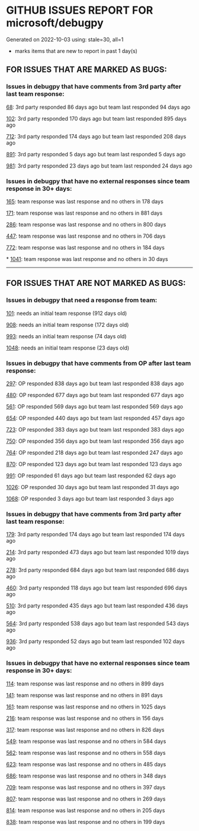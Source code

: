 
# GITHUB ISSUES REPORT FOR microsoft/debugpy


Generated on 2022-10-03 using: stale=30, all=1


* marks items that are new to report in past 1 day(s)


## FOR ISSUES THAT ARE MARKED AS BUGS:


### Issues in debugpy that have comments from 3rd party after last team response:


  [68](https://github.com/microsoft/debugpy/issues/68 "Attach to local process not working in VS Code on Windows with venv "): 3rd party responded 86 days ago but team last responded 94 days ago

  [102](https://github.com/microsoft/debugpy/issues/102 "Gunicorn: Attach to Process Id Error - Timed out waiting for debug server to connect"): 3rd party responded 170 days ago but team last responded 895 days ago

  [712](https://github.com/microsoft/debugpy/issues/712 "notification like &quot;Failed launch debugger for child process xxxx&quot;."): 3rd party responded 174 days ago but team last responded 208 days ago

  [891](https://github.com/microsoft/debugpy/issues/891 "Error: Server[1] disconnected unexpectedly when typing anything in the Python debug console while debugging"): 3rd party responded 5 days ago but team last responded 5 days ago

  [981](https://github.com/microsoft/debugpy/issues/981 "&quot;repr was slow&quot; warning is modal in Visual Studio"): 3rd party responded 23 days ago but team last responded 24 days ago

### Issues in debugpy that have no external responses since team response in 30+ days:


  [165](https://github.com/microsoft/debugpy/issues/165 "Entry points aren't being found while test debugging"): team response was last response and no others in 178 days

  [171](https://github.com/microsoft/debugpy/issues/171 "Ctrl+C causes KeyboardInterrupt inside pydevd"): team response was last response and no others in 881 days

  [286](https://github.com/microsoft/debugpy/issues/286 "Attach to local process assumes i386 architecture? "): team response was last response and no others in 800 days

  [447](https://github.com/microsoft/debugpy/issues/447 "Running `breakpoint()` in the watch causes buggy behaviour"): team response was last response and no others in 706 days

  [772](https://github.com/microsoft/debugpy/issues/772 "CXXABI requirement"): team response was last response and no others in 184 days

\* [1041](https://github.com/microsoft/debugpy/issues/1041 "Breakpoints on secondary threads don't trigger when using PyQt5"): team response was last response and no others in 30 days

---

## FOR ISSUES THAT ARE NOT MARKED AS BUGS:


### Issues in debugpy that need a response from team:


  [101](https://github.com/microsoft/debugpy/issues/101 "Limitation of the number of variables"): needs an initial team response (912 days old)

  [908](https://github.com/microsoft/debugpy/issues/908 "Create persistent custom commands"): needs an initial team response (172 days old)

  [993](https://github.com/microsoft/debugpy/issues/993 "add support for thread names for non python threads "): needs an initial team response (74 days old)

  [1048](https://github.com/microsoft/debugpy/issues/1048 "Support for eventlet"): needs an initial team response (23 days old)

### Issues in debugpy that have comments from OP after last team response:


  [297](https://github.com/microsoft/debugpy/issues/297 "Could a disable_attach API available?"): OP responded 838 days ago but team last responded 838 days ago

  [480](https://github.com/microsoft/debugpy/issues/480 "Error message for embedded python adapter timeout"): OP responded 677 days ago but team last responded 677 days ago

  [561](https://github.com/microsoft/debugpy/issues/561 "Treat mapped files as my code"): OP responded 569 days ago but team last responded 569 days ago

  [654](https://github.com/microsoft/debugpy/issues/654 "Support for supportsLoadedSourcesRequest"): OP responded 440 days ago but team last responded 457 days ago

  [723](https://github.com/microsoft/debugpy/issues/723 "Provide public API to attach debugger in excepthook and see unhandled exception"): OP responded 383 days ago but team last responded 383 days ago

  [750](https://github.com/microsoft/debugpy/issues/750 "Support PEP 582 (__pypackages__) for just-my-code and user-uncaught exceptions"): OP responded 356 days ago but team last responded 356 days ago

  [764](https://github.com/microsoft/debugpy/issues/764 "Problems with python in VSC, eg. not working logs and pathlib and importlib.util"): OP responded 218 days ago but team last responded 247 days ago

  [870](https://github.com/microsoft/debugpy/issues/870 "Provide APIs to stop listening / stop debugger"): OP responded 123 days ago but team last responded 123 days ago

  [991](https://github.com/microsoft/debugpy/issues/991 "Allow throwing exceptions in the debugger"): OP responded 61 days ago but team last responded 62 days ago

  [1026](https://github.com/microsoft/debugpy/issues/1026 "Debugger sometimes looks stuck with embedded interpreter"): OP responded 30 days ago but team last responded 31 days ago

  [1068](https://github.com/microsoft/debugpy/issues/1068 "When debugging python code, the computer freezes for a few seconds, which are followed by BSOD"): OP responded 3 days ago but team last responded 3 days ago

### Issues in debugpy that have comments from 3rd party after last team response:


  [179](https://github.com/microsoft/debugpy/issues/179 "Build native binaries on ci and distribute those."): 3rd party responded 174 days ago but team last responded 174 days ago

  [214](https://github.com/microsoft/debugpy/issues/214 "Step-back / Time Travel Debugging"): 3rd party responded 473 days ago but team last responded 1019 days ago

  [278](https://github.com/microsoft/debugpy/issues/278 "When ungrouped, list and dict variables have inconvenient sort order"): 3rd party responded 684 days ago but team last responded 686 days ago

  [460](https://github.com/microsoft/debugpy/issues/460 "Cannot Attach again after disconnect"): 3rd party responded 118 days ago but team last responded 696 days ago

  [510](https://github.com/microsoft/debugpy/issues/510 "Stop at breakpoints during evaluate request (recursive debugging)"): 3rd party responded 435 days ago but team last responded 436 days ago

  [564](https://github.com/microsoft/debugpy/issues/564 "Ignore &quot;justMyCode&quot; flag when doing a step into target"): 3rd party responded 538 days ago but team last responded 543 days ago

  [936](https://github.com/microsoft/debugpy/issues/936 "Cannot remote debug Python through SSH"): 3rd party responded 52 days ago but team last responded 102 days ago

### Issues in debugpy that have no external responses since team response in 30+ days:


  [114](https://github.com/microsoft/debugpy/issues/114 "repr () not used in window displays (Issue #1661 continued)"): team response was last response and no others in 899 days

  [141](https://github.com/microsoft/debugpy/issues/141 "redirect input on debug"): team response was last response and no others in 891 days

  [161](https://github.com/microsoft/debugpy/issues/161 "Support the equivalent of Autos in VS"): team response was last response and no others in 1025 days

  [216](https://github.com/microsoft/debugpy/issues/216 "Launch VSCode via PYTHONBREAKPOINT and Python 3.7's breakpoint() function."): team response was last response and no others in 156 days

  [317](https://github.com/microsoft/debugpy/issues/317 "Make variable order for dict keys configurable"): team response was last response and no others in 826 days

  [549](https://github.com/microsoft/debugpy/issues/549 "timeout or cancelling of debugpy.connect call"): team response was last response and no others in 584 days

  [562](https://github.com/microsoft/debugpy/issues/562 "Add support for terminateThreads request."): team response was last response and no others in 558 days

  [623](https://github.com/microsoft/debugpy/issues/623 "Improve logging of loading of native library (used to set tracing to all threads)"): team response was last response and no others in 485 days

  [686](https://github.com/microsoft/debugpy/issues/686 "Debug inline values shows values twice"): team response was last response and no others in 348 days

  [709](https://github.com/microsoft/debugpy/issues/709 "Support pyside6 (without frame-eval mode)"): team response was last response and no others in 397 days

  [807](https://github.com/microsoft/debugpy/issues/807 "VS Code IDE Freezes on Remote Breakpoint"): team response was last response and no others in 269 days

  [814](https://github.com/microsoft/debugpy/issues/814 "Provide a way to notify users of where a RecursionError happens"): team response was last response and no others in 205 days

  [838](https://github.com/microsoft/debugpy/issues/838 "Debug output and watches don't use custom repr()/str() for long strings?"): team response was last response and no others in 199 days
